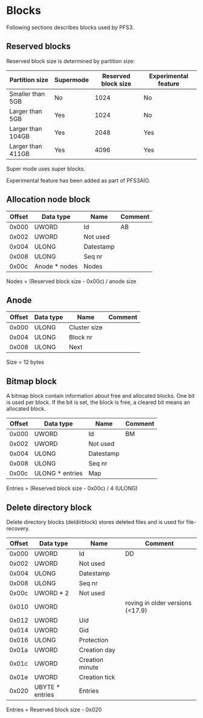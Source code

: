 ﻿# Blocks

Following sections describes blocks used by PFS3.

## Reserved blocks

Reserved block size is determined by partition size:

| Partition size    | Supermode | Reserved block size | Experimental feature |
|-------------------|-----------|---------------------|----------------------|
| Smaller than 5GB  | No        | 1024                | No                   |
| Larger than 5GB   | Yes       | 1024                | No                   |
| Larger than 104GB | Yes       | 2048                | Yes                  |
| Larger than 411GB | Yes       | 4096                | Yes                  |        

Super mode uses super blocks.

Experimental feature has been added as part of PFS3AIO.

## Allocation node block

| Offset | Data type     | Name      | Comment |
|--------|---------------|-----------|---------|
| 0x000  | UWORD         | Id        | AB      |
| 0x002  | UWORD         | Not used  |         |
| 0x004  | ULONG         | Datestamp |         |
| 0x008  | ULONG         | Seq nr    |         |
| 0x00c  | Anode * nodes | Nodes     |         |

Nodes = (Reserved block size - 0x00c) / anode size

## Anode

| Offset | Data type | Name         | Comment |
|--------|-----------|--------------|---------|
| 0x000  | ULONG     | Cluster size |         |
| 0x004  | ULONG     | Block nr     |         |
| 0x008  | ULONG     | Next         |         |

Size = 12 bytes

## Bitmap block

A bitmap block contain information about free and allocated blocks.
One bit is used per block. If the bit is set, the block is free, a cleared bit means an allocated block.

| Offset | Data type       | Name      | Comment |
|--------|-----------------|-----------|---------|
| 0x000  | UWORD           | Id        | BM      |
| 0x002  | UWORD           | Not used  |         |
| 0x004  | ULONG           | Datestamp |         |
| 0x008  | ULONG           | Seq nr    |         |
| 0x00c  | ULONG * entries | Map       |         |

Entries = (Reserved block size - 0x00c) / 4 (ULONG)

## Delete directory block

Delete directory blocks (deldirblock) stores deleted files and is used for file-recovery.

| Offset | Data type       | Name            | Comment                          |
|--------|-----------------|-----------------|----------------------------------|
| 0x000  | UWORD           | Id              | DD                               |
| 0x002  | UWORD           | Not used        |                                  |
| 0x004  | ULONG           | Datestamp       |                                  |
| 0x008  | ULONG           | Seq nr          |                                  |
| 0x00c  | UWORD * 2       | Not used        |                                  |
| 0x010  | UWORD           |                 | roving in older versions	(<17.9) |
| 0x012  | UWORD           | Uid             |                                  |
| 0x014  | UWORD           | Gid             |                                  |
| 0x016  | ULONG           | Protection      |                                  |
| 0x01a  | UWORD           | Creation day    |                                  |
| 0x01c  | UWORD           | Creation minute |                                  |
| 0x01e  | UWORD           | Creation tick   |                                  |
| 0x020  | UBYTE * entries | Entries         |                                  |

Entries = Reserved block size - 0x020